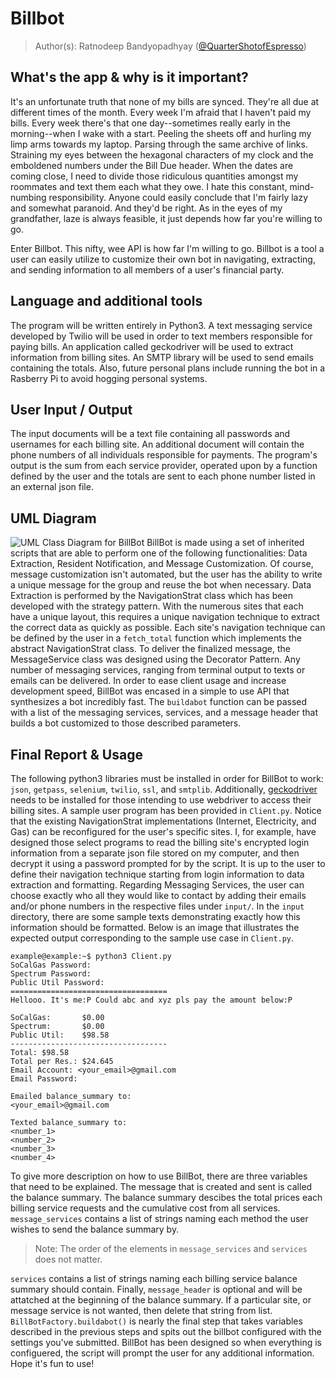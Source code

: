 # Billbot

> Author(s): Ratnodeep Bandyopadhyay ([@QuarterShotofEspresso](https://github.com/QuarterShotofEspresso))

## What's the app & why is it important?
It's an unfortunate truth that none of my bills are synced. They're all due at different times of the month. Every week I'm afraid that I haven't paid my bills. Every week there's that one day--sometimes really early in the morning--when I wake with a start. Peeling the sheets off and hurling my limp arms towards my laptop. Parsing through the same archive of links. Straining my eyes between the hexagonal characters of my clock and the emboldened numbers under the Bill Due header. When the dates are coming close, I need to divide those ridiculous quantities amongst my roommates and text them each what they owe. I hate this constant, mind-numbing responsibility. Anyone could easily conclude that I'm fairly lazy and somewhat paranoid. And they'd be right. As in the eyes of my grandfather, laze is always feasible, it just depends how far you're willing to go.

Enter Billbot. This nifty, wee API is how far I'm willing to go. Billbot is a tool a user can easily utilize to customize their own bot in navigating, extracting, and sending information to all members of a user's financial party.

## Language and additional tools
The program will be written entirely in Python3. A text messaging service developed by Twilio will be used in order to text members responsible for paying bills. An application called geckodriver will be used to extract information from billing sites. An SMTP library will be used to send emails containing the totals. Also, future personal plans include running the bot in a Rasberry Pi to avoid hogging personal systems.

## User Input / Output
The input documents will be a text file containing all passwords and usernames for each billing site. An additional document will contain the phone numbers of all individuals responsible for payments. The program's output is the sum from each service provider, operated upon by a function defined by the user and the totals are sent to each phone number listed in an external json file.

## UML Diagram
![UML Class Diagram for BillBot](https://github.com/cs100/final-project-rb/blob/master/figures/BillBotUML_rev2.png)
BillBot is made using a set of inherited scripts that are able to perform one of the following functionalities: Data Extraction, Resident Notification, and Message Customization. Of course, message customization isn't automated, but the user has the ability to write a unique message for the group and reuse the bot when necessary. Data Extraction is performed by the NavigationStrat class which has been developed with the strategy pattern. With the numerous sites that each have a unique layout, this requires a unique navigation technique to extract the correct data as quickly as possible. Each site's navigation technique can be defined by the user in a `fetch_total` function which implements the abstract NavigationStrat class. To deliver the finalized message, the MessageService class was designed using the Decorator Pattern. Any number of messaging services, ranging from terminal output to texts or emails can be delivered. In order to ease client usage and increase development speed, BillBot was encased in a simple to use API that synthesizes a bot incredibly fast. The `buildabot` function can be passed with a list of the messaging services, services, and a message header that builds a bot customized to those described parameters.

## Final Report & Usage
The following python3 libraries must be installed in order for BillBot to work: `json`, `getpass`, `selenium`, `twilio`, `ssl`, and `smtplib`. Additionally, [geckodriver](https://github.com/mozilla/geckodriver/releases/tag/v0.26.0) needs to be installed for those intending to use webdriver to access their billing sites. A sample user program has been provided in `Client.py`. Notice that the existing NavigationStrat implementations (Internet, Electricity, and Gas) can be reconfigured for the user's specific sites. I, for example, have designed those select programs to read the billing site's encrypted login information from a separate json file stored on my computer, and then decrypt it using a password prompted for by the script. It is up to the user to define their navigation technique starting from login information to data extraction and formatting. Regarding Messaging Services, the user can choose exactly who all they would like to contact by adding their emails and/or phone numbers in the respective files under `input/`. In the `input` directory, there are some sample texts demonstrating exactly how this information should be formatted. Below is an image that illustrates the expected output corresponding to the sample use case in `Client.py`.
```
example@example:~$ python3 Client.py
SoCalGas Password: 
Spectrum Password: 
Public Util Password: 
===================================
Hellooo. It's me:P Could abc and xyz pls pay the amount below:P

SoCalGas:	    $0.00
Spectrum:	    $0.00
Public Util:	$98.58
-----------------------------------
Total: $98.58
Total per Res.: $24.645
Email Account: <your_email>@gmail.com
Email Password: 

Emailed balance_summary to:
<your_email>@gmail.com

Texted balance_summary to:
<number_1>
<number_2>
<number_3>
<number_4>
```
To give more description on how to use BillBot, there are three variables that need to be explained. The message that is created and sent is called the balance summary. The balance summary descibes the total prices each billing service requests and the cumulative cost from all services. `message_services` contains a list of strings naming each method the user wishes to send the balance summary by.

> Note: The order of the elements in `message_services` and `services` does not matter.

`services` contains a list of strings naming each billing service balance summary should contain. Finally, `message_header` is optional and will be attatched at the beginning of the balance summary. If a particular site, or message service is not wanted, then delete that string from list. `BillBotFactory.buildabot()` is nearly the final step that takes variables described in the previous steps and spits out the billbot configured with the settings you've submitted. BillBot has been designed so when everything is configuered, the script will prompt the user for any additional information. Hope it's fun to use!
